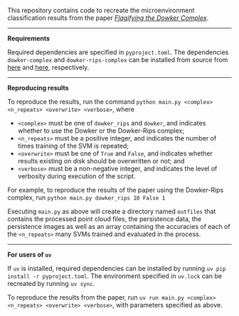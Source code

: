 This repository contains code to recreate the microenvironment classification results from the paper [<em>Flagifying the Dowker Complex</em>](https://arxiv.org/abs/2508.08025).

---

__Requirements__

Required dependencies are specified in `pyproject.toml`. The dependencies `dowker-complex` and `dowker-rips-complex` can be installed from source from [here](https://github.com/m-a-huber/dowker-complex) and [here](https://github.com/m-a-huber/dowker-rips-complex), respectively.

---

__Reproducing results__

To reproduce the results, run the command `python main.py <complex> <n_repeats> <overwrite> <verbose>`, where
- `<complex>` must be one of `dowker_rips` and `dowker`, and indicates whether to use the Dowker or the Dowker-Rips complex;
- `<n_repeats>` must be a positive integer, and indicates the number of times training of the SVM is repeated;
- `<overwrite>` must be one of `True` and `False`, and indicates whether results existing on disk should be overwritten or not; and
- `<verbose>` must be a non-negative integer, and indicates the level of verbosity during execution of the script.

For example, to reproduce the results of the paper using the Dowker-Rips complex, run `python main.py dowker_rips 10 False 1`

Executing `main.py` as above will create a directory named `outfiles` that contains the processed point cloud files, the persistence data, the persistence images as well as an array containing the accuracies of each of the `<n_repeats>` many SVMs trained and evaluated in the process.

---

__For users of `uv`__

If `uv` is installed, required dependencies can be installed by running `uv pip install -r pyproject.toml`. The environment specified in `uv.lock` can be recreated by running `uv sync`.

To reproduce the results from the paper, run `uv run main.py <complex> <n_repeats> <overwrite> <verbose>`, with parameters specified as above.
